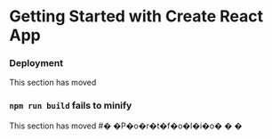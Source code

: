 # Getting Started with Create React App
### Deployment

This section has moved 

### `npm run build` fails to minify
This section has moved
#� �P�o�r�t�f�o�l�i�o�
�
�

